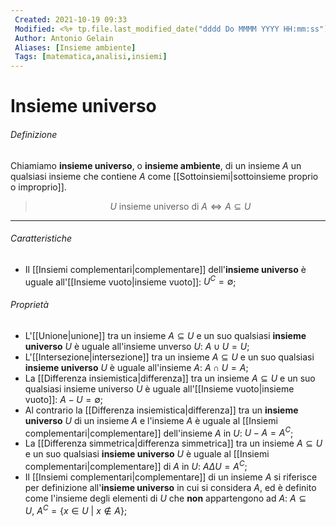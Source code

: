 ```yaml
---
 Created: 2021-10-19 09:33
 Modified: <%+ tp.file.last_modified_date("dddd Do MMMM YYYY HH:mm:ss") %>
 Author: Antonio Gelain
 Aliases: [Insieme ambiente]
 Tags: [matematica,analisi,insiemi]
---
```


# Insieme universo

###### Definizione

Chiamiamo **insieme universo**, o **insieme ambiente**, di un insieme $A$ un qualsiasi insieme che contiene $A$ come [[Sottoinsiemi|sottoinsieme proprio o improprio]].

> $$U \text{ insieme universo di } A \iff A \subseteq U$$

---

###### Caratteristiche

- Il [[Insiemi complementari|complementare]] dell'**insieme universo** è uguale all'[[Insieme vuoto|insieme vuoto]]: $U^C = \emptyset$;

###### Proprietà

- L'[[Unione|unione]] tra un insieme $A \subseteq U$ e un suo qualsiasi **insieme universo** $U$ è uguale all'insieme unverso $U$: $A \cup U = U$;
- L'[[Intersezione|intersezione]] tra un insieme $A \subseteq U$ e un suo qualsiasi **insieme universo** $U$ è uguale all'insieme $A$: $A \cap U = A$;
- La [[Differenza insiemistica|differenza]] tra un insieme $A \subseteq U$ e un suo qualsiasi insieme universo $U$ è uguale all'[[Insieme vuoto|insieme vuoto]]: $A - U = \emptyset$;
- Al contrario la [[Differenza insiemistica|differenza]] tra un **insieme universo** $U$ di un insieme $A$ e l'insieme $A$ è uguale al [[Insiemi complementari|complementare]] dell'insieme $A$ in $U$: $U - A = A^C$;
- La [[Differenza simmetrica|differenza simmetrica]] tra un insieme $A \subseteq U$ e un suo qualsiasi **insieme universo** $U$ è uguale al [[Insiemi complementari|complementare]] di $A$ in $U$: $A \Delta U = A^C$;
- Il [[Insiemi complementari|complementare]] di un insieme $A$ si riferisce per definizione all'**insieme universo** in cui si considera $A$, ed è definito come l'insieme degli elementi di $U$ che **non** appartengono ad $A$: $A \subseteq U,\ A^C = \{x \in U\ |\ x \notin A\}$;